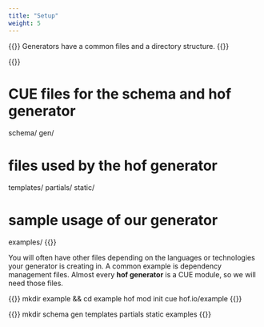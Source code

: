 ```yaml
---
title: "Setup"
weight: 5
---
```


{{<lead>}}
Generators have a common files and a directory structure.
{{</lead>}}

{{<codeInner title="Typical directory structure">}}
# CUE files for the schema and hof generator
schema/
gen/

# files used by the hof generator
templates/
partials/
static/

# sample usage of our generator
examples/
{{</codeInner>}}

You will often have other files depending on the languages or technologies
your generator is creating in. A common example is dependency management files.
Almost every __hof  generator__ is a CUE module, so we will need those files.

{{<codeInner title="Create a CUE module">}}
mkdir example && cd example
hof mod init cue hof.io/example
{{</codeInner>}}

{{<codeInner title="Create the common directories">}}
mkdir schema gen templates partials static examples
{{</codeInner>}}

